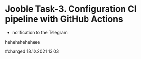 # Jooble Task-3. Configuration CI pipeline with GitHub Actions


+ notification to the Telegram  

heheheheheheee

#changed 18.10.2021  13:03
